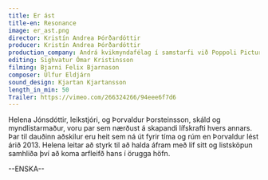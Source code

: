 ```yaml
---
title: Er ást
title-en: Resonance
image: er_ast.png
director: Kristín Andrea Þórðardóttir
producer: Kristín Andrea Þórðardóttir
production_company: Andrá kvikmyndafélag í samstarfi við Poppoli Pictures
editing: Sighvatur Ómar Kristinsson
filming: Bjarni Felix Bjarnason
composer: Úlfur Eldjárn
sound_design: Kjartan Kjartansson
length_in_min: 50
Trailer: https://vimeo.com/266324266/94eee6f7d6
---
```

Helena Jónsdóttir, leikstjóri, og Þorvaldur Þorsteinsson, skáld og myndlistarmaður, voru par sem nærðust á skapandi lífskrafti hvers annars. Þar til dauðinn aðskilur eru heit sem ná út fyrir tíma og rúm en Þorvaldur lést árið 2013. Helena leitar að styrk til að halda áfram með líf sitt og listsköpun samhliða því að koma arfleifð hans í örugga höfn.



\--ENSKA--
